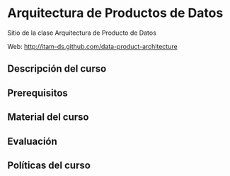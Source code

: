 # Arquitectura de Productos de Datos
Sitio de la clase Arquitectura de Producto de Datos

Web: http://itam-ds.github.com/data-product-architecture

## Descripción del curso

## Prerequisitos

## Material del curso

## Evaluación

## Políticas del curso
